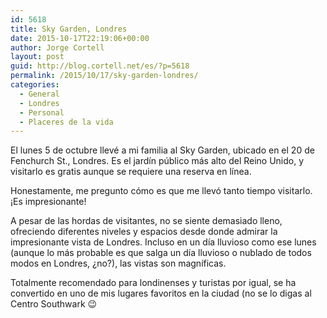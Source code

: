 ```yaml
---
id: 5618
title: Sky Garden, Londres
date: 2015-10-17T22:19:06+00:00
author: Jorge Cortell
layout: post
guid: http://blog.cortell.net/es/?p=5618
permalink: /2015/10/17/sky-garden-londres/
categories:
  - General
  - Londres
  - Personal
  - Placeres de la vida
---
```

El lunes 5 de octubre llevé a mi familia al Sky Garden, ubicado en el 20 de Fenchurch St., Londres. Es el jardín público más alto del Reino Unido, y visitarlo es gratis aunque se requiere una reserva en línea.

Honestamente, me pregunto cómo es que me llevó tanto tiempo visitarlo. ¡Es impresionante!

A pesar de las hordas de visitantes, no se siente demasiado lleno, ofreciendo diferentes niveles y espacios desde donde admirar la impresionante vista de Londres. Incluso en un día lluvioso como ese lunes (aunque lo más probable es que salga un día lluvioso o nublado de todos modos en Londres, ¿no?), las vistas son magníficas.

Totalmente recomendado para londinenses y turistas por igual, se ha convertido en uno de mis lugares favoritos en la ciudad (no se lo digas al Centro Southwark 😉